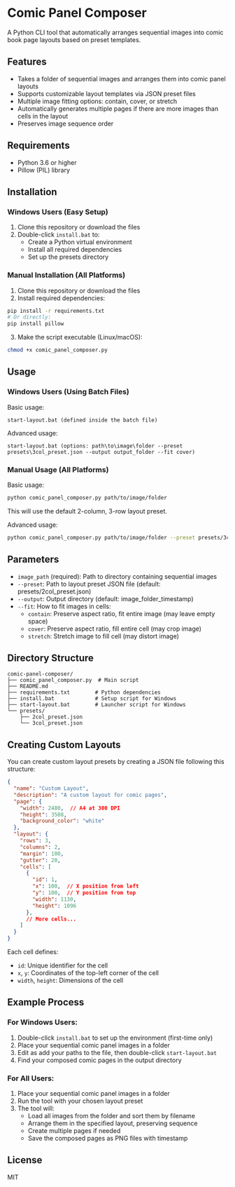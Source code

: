 # Comic Panel Composer

A Python CLI tool that automatically arranges sequential images into comic book page layouts based on preset templates.

## Features

- Takes a folder of sequential images and arranges them into comic panel layouts
- Supports customizable layout templates via JSON preset files
- Multiple image fitting options: contain, cover, or stretch
- Automatically generates multiple pages if there are more images than cells in the layout
- Preserves image sequence order

## Requirements

- Python 3.6 or higher
- Pillow (PIL) library

## Installation

### Windows Users (Easy Setup)

1. Clone this repository or download the files
2. Double-click `install.bat` to:
   - Create a Python virtual environment
   - Install all required dependencies
   - Set up the presets directory

### Manual Installation (All Platforms)

1. Clone this repository or download the files
2. Install required dependencies:

```bash
pip install -r requirements.txt
# Or directly:
pip install pillow
```

3. Make the script executable (Linux/macOS):

```bash
chmod +x comic_panel_composer.py
```

## Usage

### Windows Users (Using Batch Files)

Basic usage:
```
start-layout.bat (defined inside the batch file)
```

Advanced usage:
```
start-layout.bat (options: path\to\image\folder --preset presets\3col_preset.json --output output_folder --fit cover)
```

### Manual Usage (All Platforms)

Basic usage:

```bash
python comic_panel_composer.py path/to/image/folder
```

This will use the default 2-column, 3-row layout preset.

Advanced usage:

```bash
python comic_panel_composer.py path/to/image/folder --preset presets/3col_preset.json --output output_folder --fit cover
```

## Parameters

- `image_path` (required): Path to directory containing sequential images
- `--preset`: Path to layout preset JSON file (default: presets/2col_preset.json)
- `--output`: Output directory (default: image_folder_timestamp)
- `--fit`: How to fit images in cells: 
  - `contain`: Preserve aspect ratio, fit entire image (may leave empty space)
  - `cover`: Preserve aspect ratio, fill entire cell (may crop image)
  - `stretch`: Stretch image to fill cell (may distort image)

## Directory Structure

```
comic-panel-composer/
├── comic_panel_composer.py  # Main script
├── README.md
├── requirements.txt        # Python dependencies
├── install.bat             # Setup script for Windows
├── start-layout.bat        # Launcher script for Windows
└── presets/
    ├── 2col_preset.json
    └── 3col_preset.json
```

## Creating Custom Layouts

You can create custom layout presets by creating a JSON file following this structure:

```json
{
  "name": "Custom Layout",
  "description": "A custom layout for comic pages",
  "page": {
    "width": 2480,  // A4 at 300 DPI
    "height": 3508,
    "background_color": "white"
  },
  "layout": {
    "rows": 3,
    "columns": 2,
    "margin": 100,
    "gutter": 20,
    "cells": [
      {
        "id": 1,
        "x": 100,  // X position from left
        "y": 100,  // Y position from top
        "width": 1130,
        "height": 1096
      },
      // More cells...
    ]
  }
}
```

Each cell defines:
- `id`: Unique identifier for the cell
- `x`, `y`: Coordinates of the top-left corner of the cell
- `width`, `height`: Dimensions of the cell

## Example Process

### For Windows Users:

1. Double-click `install.bat` to set up the environment (first-time only)
2. Place your sequential comic panel images in a folder
3. Edit as add your paths to the file, then double-click `start-layout.bat` 
4. Find your composed comic pages in the output directory

### For All Users:

1. Place your sequential comic panel images in a folder
2. Run the tool with your chosen layout preset
3. The tool will:
   - Load all images from the folder and sort them by filename
   - Arrange them in the specified layout, preserving sequence
   - Create multiple pages if needed
   - Save the composed pages as PNG files with timestamp

## License

MIT
